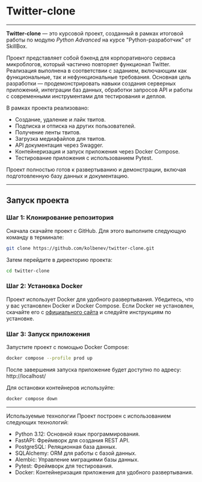 # Twitter-clone

---

**Twitter-clone** — это курсовой проект, созданный в рамках итоговой работы по модулю 
*Python Advanced* на курсе "Python-разработчик" от SkillBox.  

Проект представляет собой бэкенд для корпоративного сервиса микроблогов, который 
частично повторяет функционал Twitter. Реализация выполнена в соответствии с заданием, 
включающим как функциональные, так и нефункциональные требования. Основная цель разработки — 
продемонстрировать навыки создания серверных приложений, интеграции баз данных, обработки 
запросов API и работы с современными инструментами для тестирования и деплоя.

В рамках проекта реализовано:  
- Создание, удаление и лайк твитов.  
- Подписка и отписка на других пользователей.  
- Получение ленты твитов.  
- Загрузка медиафайлов для твитов.  
- API документация через Swagger.  
- Контейнеризация и запуск приложения через Docker Compose.  
- Тестирование приложения с использованием Pytest.  

Проект полностью готов к развертыванию и демонстрации, включая подготовленную 
базу данных и документацию.

---

## Запуск проекта

### Шаг 1: Клонирование репозитория
Сначала скачайте проект с GitHub. Для этого выполните следующую команду в терминале:

```bash
git clone https://github.com/kolbenev/twitter-clone.git
```
Затем перейдите в директорию проекта:
```bash
cd twitter-clone
```

### Шаг 2: Установка Docker
Проект использует Docker для удобного развертывания. Убедитесь, что у вас установлен Docker и 
Docker Compose. Если Docker не установлен, скачайте его с [официального сайтa](https://www.docker.com/) и следуйте 
инструкциям по установке.

### Шаг 3: Запуск приложения
Запустите проект с помощью Docker Compose:

```bash
docker compose --profile prod up
```

После завершения запуска приложение будет доступно по адресу:
http://localhost/

Для остановки контейнеров используйте:
```bash
docker compose down
```

---

Используемые технологии
Проект построен с использованием следующих технологий:

- Python 3.12: Основной язык программирования.
- FastAPI: Фреймворк для создания REST API.
- PostgreSQL: Реляционная база данных.
- SQLAlchemy: ORM для работы с базой данных.
- Alembic: Управление миграциями базы данных.
- Pytest: Фреймворк для тестирования.
- Docker: Контейнеризация приложения для удобного развертывания.
